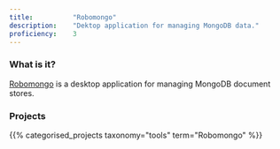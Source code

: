 ```yaml
---
title: 			"Robomongo"
description: 	"Dektop application for managing MongoDB data."
proficiency:	3
---
```


### What is it?
[Robomongo](https://robomongo.org/) is a desktop application for managing MongoDB document stores.

### Projects
{{% categorised_projects taxonomy="tools" term="Robomongo" %}}